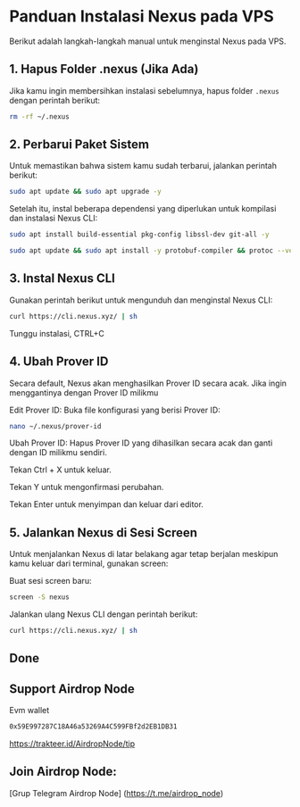 # Panduan Instalasi Nexus pada VPS

Berikut adalah langkah-langkah manual untuk menginstal Nexus pada VPS.

## 1. Hapus Folder .nexus (Jika Ada)

Jika kamu ingin membersihkan instalasi sebelumnya, hapus folder `.nexus` dengan perintah berikut:

```bash
rm -rf ~/.nexus
```
## 2. Perbarui Paket Sistem
Untuk memastikan bahwa sistem kamu sudah terbarui, jalankan perintah berikut:
```bash
sudo apt update && sudo apt upgrade -y
```
Setelah itu, instal beberapa dependensi yang diperlukan untuk kompilasi dan instalasi Nexus CLI:
```bash
sudo apt install build-essential pkg-config libssl-dev git-all -y
```
```bash
sudo apt update && sudo apt install -y protobuf-compiler && protoc --version && cargo build --release
```
## 3. Instal Nexus CLI
Gunakan perintah berikut untuk mengunduh dan menginstal Nexus CLI:
```bash
curl https://cli.nexus.xyz/ | sh
```
Tunggu instalasi, CTRL+C 
## 4. Ubah Prover ID
Secara default, Nexus akan menghasilkan Prover ID secara acak. Jika ingin menggantinya dengan Prover ID milikmu

Edit Prover ID: Buka file konfigurasi yang berisi Prover ID:
```bash
nano ~/.nexus/prover-id
```
Ubah Prover ID: Hapus Prover ID yang dihasilkan secara acak dan ganti dengan ID milikmu sendiri.

Tekan Ctrl + X untuk keluar.

Tekan Y untuk mengonfirmasi perubahan.

Tekan Enter untuk menyimpan dan keluar dari editor.
## 5. Jalankan Nexus di Sesi Screen
Untuk menjalankan Nexus di latar belakang agar tetap berjalan meskipun kamu keluar dari terminal, gunakan screen:

Buat sesi screen baru:
```bash
screen -S nexus
```
Jalankan ulang Nexus CLI dengan perintah berikut:
```bash
curl https://cli.nexus.xyz/ | sh
```
## Done
## Support Airdrop Node
Evm wallet

```bash
0x59E997287C18A46a53269A4C599FBf2d2EB1DB31
```
https://trakteer.id/AirdropNode/tip

## Join Airdrop Node:  

[Grup Telegram Airdrop Node]
(https://t.me/airdrop_node)
